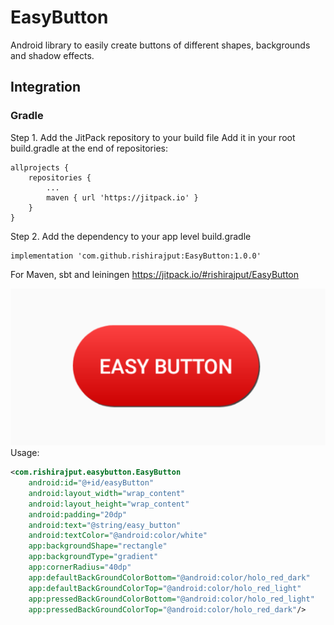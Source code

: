 # EasyButton
Android library to easily create buttons of different shapes, backgrounds and shadow effects.

## Integration
### Gradle
Step 1. Add the JitPack repository to your build file 
Add it in your root build.gradle at the end of repositories:

	allprojects {
		repositories {
			...
			maven { url 'https://jitpack.io' }
		}
	}

Step 2. Add the dependency to your app level build.gradle
  
    implementation 'com.github.rishirajput:EasyButton:1.0.0'

For Maven, sbt and leiningen
https://jitpack.io/#rishirajput/EasyButton

![alt text](https://github.com/rishirajput/EasyButton/blob/master/easy_button_sample.PNG?raw=true)
Usage:
```xml
<com.rishirajput.easybutton.EasyButton
	android:id="@+id/easyButton"
	android:layout_width="wrap_content"
	android:layout_height="wrap_content"
	android:padding="20dp"
	android:text="@string/easy_button"
	android:textColor="@android:color/white"
	app:backgroundShape="rectangle"
	app:backgroundType="gradient"
	app:cornerRadius="40dp"
	app:defaultBackGroundColorBottom="@android:color/holo_red_dark"
	app:defaultBackGroundColorTop="@android:color/holo_red_light"
	app:pressedBackGroundColorBottom="@android:color/holo_red_light"
	app:pressedBackGroundColorTop="@android:color/holo_red_dark"/>
```
